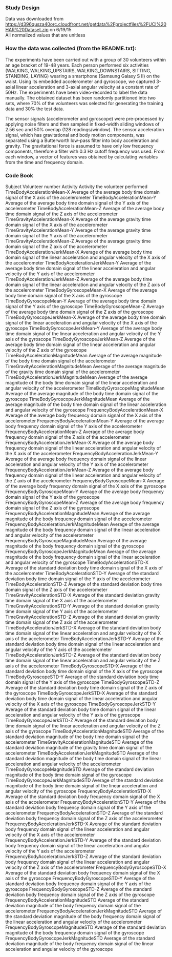### Study Design	
Data was downloaded from https://d396qusza40orc.cloudfront.net/getdata%2Fprojectfiles%2FUCI%20HAR%20Dataset.zip on 6/19/15	
All normalized values that are unitless

### How the data was collected (from the README.txt):
The experiments have been carried out with a group of 30 volunteers within an age bracket of 19-48 years. Each person performed six activities (WALKING, WALKING_UPSTAIRS, WALKING_DOWNSTAIRS, SITTING, STANDING, LAYING) wearing a smartphone (Samsung Galaxy S II) on the waist. Using its embedded accelerometer and gyroscope, we captured 3-axial linear acceleration and 3-axial angular velocity at a constant rate of 50Hz. The experiments have been video-recorded to label the data manually. The obtained dataset has been randomly partitioned into two sets, where 70% of the volunteers was selected for generating the training data and 30% the test data. 

The sensor signals (accelerometer and gyroscope) were pre-processed by applying noise filters and then sampled in fixed-width sliding windows of 2.56 sec and 50% overlap (128 readings/window). The sensor acceleration signal, which has gravitational and body motion components, was separated using a Butterworth low-pass filter into body acceleration and gravity. The gravitational force is assumed to have only low frequency components, therefore a filter with 0.3 Hz cutoff frequency was used. From each window, a vector of features was obtained by calculating variables from the time and frequency domain.

	
### Code Book	
	
Subject	Volunteer number
Activity	Activity the volunteer performed
TimeBodyAccelerationMean-X	Average of the average body time domain signal of the X axis of the accelerometer
TimeBodyAccelerationMean-Y	Average of the average body time domain signal of the Y axis of the accelerometer
TimeBodyAccelerationMean-Z	Average of the average body time domain signal of the Z axis of the accelerometer
TimeGravityAccelerationMean-X	Average of the average gravity time domain signal of the X axis of the accelerometer
TimeGravityAccelerationMean-Y	Average of the average gravity time domain signal of the Y axis of the accelerometer
TimeGravityAccelerationMean-Z	Average of the average gravity time domain signal of the Z axis of the accelerometer
TimeBodyAccelerationJerkMean-X	Average of the average body time domain signal of the linear acceleration and angular velocity of the X axis of the accelerometer
TimeBodyAccelerationJerkMean-Y	Average of the average body time domain signal of the linear acceleration and angular velocity of the Y axis of the accelerometer
TimeBodyAccelerationJerkMean-Z	Average of the average body time domain signal of the linear acceleration and angular velocity of the Z axis of the accelerometer
TimeBodyGyroscopeMean-X	Average of the average body time domain signal of the X axis of the gyroscope
TimeBodyGyroscopeMean-Y	Average of the average body time domain signal of the Y axis of the gyroscope
TimeBodyGyroscopeMean-Z	Average of the average body time domain signal of the Z axis of the gyroscope
TimeBodyGyroscopeJerkMean-X	Average of the average body time domain signal of the linear acceleration and angular velocity of the X axis of the gyroscope
TimeBodyGyroscopeJerkMean-Y	Average of the average body time domain signal of the linear acceleration and angular velocity of the Y axis of the gyroscope
TimeBodyGyroscopeJerkMean-Z	Average of the average body time domain signal of the linear acceleration and angular velocity of the Z axis of the gyroscope
TimeBodyAccelerationMagnitudeMean	Average of the average magnitude of the body time domain signal of the accelerometer
TimeGravityAccelerationMagnitudeMean	Average of the average magnitude of the gravity time domain signal of the accelerometer
TimeBodyAccelerationJerkMagnitudeMean	Average of the average magnitude of the body time domain signal of the linear acceleration and angular velocity of the accelerometer
TimeBodyGyroscopeMagnitudeMean	Average of the average magnitude of the body time domain signal of the gyroscope
TimeBodyGyroscopeJerkMagnitudeMean	Average of the average magnitude of the body time domain signal of the linear acceleration and angular velocity of the gyroscope
FrequencyBodyAccelerationMean-X	Average of the average body frequency domain signal of the X axis of the accelerometer
FrequencyBodyAccelerationMean-Y	Average of the average body frequency domain signal of the Y axis of the accelerometer
FrequencyBodyAccelerationMean-Z	Average of the average body frequency domain signal of the Z axis of the accelerometer
FrequencyBodyAccelerationJerkMean-X	Average of the average body frequency domain signal of the linear acceleration and angular velocity of the X axis of the accelerometer
FrequencyBodyAccelerationJerkMean-Y	Average of the average body frequency domain signal of the linear acceleration and angular velocity of the Y axis of the accelerometer
FrequencyBodyAccelerationJerkMean-Z	Average of the average body frequency domain signal of the linear acceleration and angular velocity of the Z axis of the accelerometer
FrequencyBodyGyroscopeMean-X	Average of the average body frequency domain signal of the X axis of the gyroscope
FrequencyBodyGyroscopeMean-Y	Average of the average body frequency domain signal of the Y axis of the gyroscope
FrequencyBodyGyroscopeMean-Z	Average of the average body frequency domain signal of the Z axis of the gyroscope
FrequencyBodyAccelerationMagnitudeMean	Average of the average magnitude of the body frequency domain signal of the accelerometer
FrequencyBodyAccelerationJerkMagnitudeMean	Average of the average magnitude of the body frequency domain signal of the linear acceleration and angular velocity of the accelerometer
FrequencyBodyGyroscopeMagnitudeMean	Average of the average magnitude of the body frequency domain signal of the gyroscope
FrequencyBodyGyroscopeJerkMagnitudeMean	Average of the average magnitude of the body frequency domain signal of the linear acceleration and angular velocity of the gyroscope
TimeBodyAccelerationSTD-X	Average of the standard deviation body time domain signal of the X axis of the accelerometer
TimeBodyAccelerationSTD-Y	Average of the standard deviation body time domain signal of the Y axis of the accelerometer
TimeBodyAccelerationSTD-Z	Average of the standard deviation body time domain signal of the Z axis of the accelerometer
TimeGravityAccelerationSTD-X	Average of the standard deviation gravity time domain signal of the X axis of the accelerometer
TimeGravityAccelerationSTD-Y	Average of the standard deviation gravity time domain signal of the Y axis of the accelerometer
TimeGravityAccelerationSTD-Z	Average of the standard deviation gravity time domain signal of the Z axis of the accelerometer
TimeBodyAccelerationJerkSTD-X	Average of the standard deviation body time domain signal of the linear acceleration and angular velocity of the X axis of the accelerometer
TimeBodyAccelerationJerkSTD-Y	Average of the standard deviation body time domain signal of the linear acceleration and angular velocity of the Y axis of the accelerometer
TimeBodyAccelerationJerkSTD-Z	Average of the standard deviation body time domain signal of the linear acceleration and angular velocity of the Z axis of the accelerometer
TimeBodyGyroscopeSTD-X	Average of the standard deviation body time domain signal of the X axis of the gyroscope
TimeBodyGyroscopeSTD-Y	Average of the standard deviation body time domain signal of the Y axis of the gyroscope
TimeBodyGyroscopeSTD-Z	Average of the standard deviation body time domain signal of the Z axis of the gyroscope
TimeBodyGyroscopeJerkSTD-X	Average of the standard deviation body time domain signal of the linear acceleration and angular velocity of the X axis of the gyroscope
TimeBodyGyroscopeJerkSTD-Y	Average of the standard deviation body time domain signal of the linear acceleration and angular velocity of the Y axis of the gyroscope
TimeBodyGyroscopeJerkSTD-Z	Average of the standard deviation body time domain signal of the linear acceleration and angular velocity of the Z axis of the gyroscope
TimeBodyAccelerationMagnitudeSTD	Average of the standard deviation magnitude of the body time domain signal of the accelerometer
TimeGravityAccelerationMagnitudeSTD	Average of the standard deviation magnitude of the gravity time domain signal of the accelerometer
TimeBodyAccelerationJerkMagnitudeSTD	Average of the standard deviation magnitude of the body time domain signal of the linear acceleration and angular velocity of the accelerometer
TimeBodyGyroscopeMagnitudeSTD	Average of the standard deviation magnitude of the body time domain signal of the gyroscope
TimeBodyGyroscopeJerkMagnitudeSTD	Average of the standard deviation magnitude of the body time domain signal of the linear acceleration and angular velocity of the gyroscope
FrequencyBodyAccelerationSTD-X	Average of the standard deviation body frequency domain signal of the X axis of the accelerometer
FrequencyBodyAccelerationSTD-Y	Average of the standard deviation body frequency domain signal of the Y axis of the accelerometer
FrequencyBodyAccelerationSTD-Z	Average of the standard deviation body frequency domain signal of the Z axis of the accelerometer
FrequencyBodyAccelerationJerkSTD-X	Average of the standard deviation body frequency domain signal of the linear acceleration and angular velocity of the X axis of the accelerometer
FrequencyBodyAccelerationJerkSTD-Y	Average of the standard deviation body frequency domain signal of the linear acceleration and angular velocity of the Y axis of the accelerometer
FrequencyBodyAccelerationJerkSTD-Z	Average of the standard deviation body frequency domain signal of the linear acceleration and angular velocity of the Z axis of the accelerometer
FrequencyBodyGyroscopeSTD-X	Average of the standard deviation body frequency domain signal of the X axis of the gyroscope
FrequencyBodyGyroscopeSTD-Y	Average of the standard deviation body frequency domain signal of the Y axis of the gyroscope
FrequencyBodyGyroscopeSTD-Z	Average of the standard deviation body frequency domain signal of the Z axis of the gyroscope
FrequencyBodyAccelerationMagnitudeSTD	Average of the standard deviation magnitude of the body frequency domain signal of the accelerometer
FrequencyBodyAccelerationJerkMagnitudeSTD	Average of the standard deviation magnitude of the body frequency domain signal of the linear acceleration and angular velocity of the accelerometer
FrequencyBodyGyroscopeMagnitudeSTD	Average of the standard deviation magnitude of the body frequency domain signal of the gyroscope
FrequencyBodyGyroscopeJerkMagnitudeSTD	Average of the standard deviation magnitude of the body frequency domain signal of the linear acceleration and angular velocity of the gyroscope

